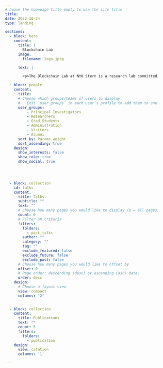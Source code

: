 ```yaml
---
# Leave the homepage title empty to use the site title
title:
date: 2022-10-24
type: landing

sections:
  - block: hero
    content:
      title: |
        Blockchain Lab
      image:
        filename: logo.jpeg

      text: |

        <p>The Blockchain Lab at NYU Stern is a research lab committed to pushing our frontier of knowledge in the blockchain and Web 3.0 space. We research technology developments and economic forces that shape blockchain platforms to understand how blockchain technologies and Web 3.0 can bring transparency, inclusivity and democracy to the internet.</p> <p>We study a broad range of research topics such as the tensions between decentralization and centralization, the tradeoffs in Layer 2 scaling solutions, and decentralized autonomous organizations. Our theoretical perspectives include platform competition, platform governance, platform policy, game theory, and mechanism design.</p> <p> We regularly attend academic and practitioner's conferences. If you are interested in chatting, please feel free to reach out. We closely collaborate with related research groups across NYU, such as the <a href="https://cs.nyu.edu/crg/">NYU Cryptography group at Courant</a>, and the <a href="https://nyubnf.com/">NYU Blockchain & Fintech </a> </p>.

  - block: people
    content:
      title: 
      # Choose which groups/teams of users to display.
      #   Edit `user_groups` in each user's profile to add them to one or more of these groups.
      user_groups:
          - Principal Investigators
          - Researchers
          - Grad Students
          - Administration
          - Visitors
          - Alumni
      sort_by: Params.weight
      sort_ascending: true
    design:
      show_interests: false
      show_role: true
      show_social: true



  
  - block: collection
    id: talks
    content:
      title: Talks
      subtitle: ""
      text: ""
      # Choose how many pages you would like to display (0 = all pages)
      count: 0
      # Filter on criteria
      filters:
        folders:
          - past_talks
        author: ""
        category: ""
        tag: ""
        exclude_featured: false
        exclude_future: false
        exclude_past: false
      # Choose how many pages you would like to offset by
      offset: 0
      # Page order: descending (desc) or ascending (asc) date.
      order: desc
    design:
      # Choose a layout view
      view: compact
      columns: "2"

 
  - block: collection
    content:
      title: Publications
      text: ""
      count: 5
      filters:
        folders:
          - publication
    design:
      view: citation
      columns: '1'

---
```

